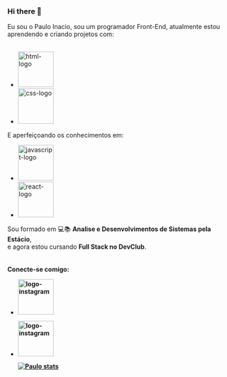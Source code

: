 ### Hi there 👋

Eu sou o Paulo Inacio, sou um programador Front-End, atualmente estou aprendendo e criando projetos com:
<br>
<br>
- <img src="https://img.shields.io/badge/HTML5-E34F26?style=for-the-badge&logo=html5&logoColor=white" alt="html-logo" width="80px">
- <img src="https://img.shields.io/badge/CSS3-1572B6?style=for-the-badge&logo=css3&logoColor=white" alt="css-logo" width="80px">
E aperfeiçoando os conhecimentos em:
- <img src="https://img.shields.io/badge/JavaScript-323330?style=for-the-badge&logo=javascript&logoColor=F7DF1E" alt="javascript-logo" width="80px">
- <img src="https://img.shields.io/badge/React-20232A?style=for-the-badge&logo=react&logoColor=61DAFB" alt="react-logo" width="80px">

Sou formado em :computer::books: <b>Analise e Desenvolvimentos de Sistemas pela Estácio</b>, <br>e agora estou cursando <b>Full Stack no DevClub</b>.
<br>
<br>
<br>
<b>Conecte-se comigo:</d>
<br>
- <a href="https://www.instagram.com/p.i_guitar/"><img src="https://img.shields.io/badge/Instagram-E4405F?style=for-the-badge&logo=instagram&logoColor=white" alt="logo-instagram" width="80px"></a>
- <a href="https://www.linkedin.com/in/paulop-inacio/"><img src="https://img.shields.io/badge/LinkedIn-0077B5?style=for-the-badge&logo=linkedin&logoColor=white" alt="logo-instagram" width="80px"><a/>
  
  [![Paulo stats ](https://github-readme-stats.vercel.app/api?username=PauloInacioPI)](https://github.com/anuraghazra/github-readme-stats)
